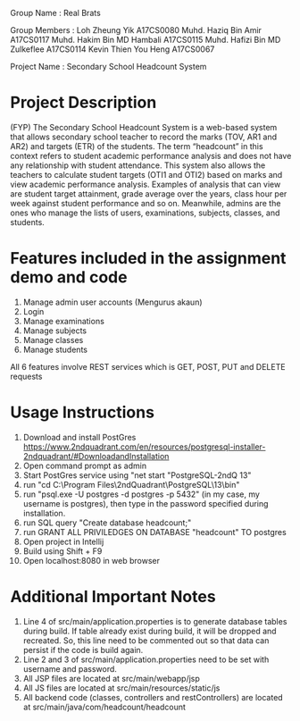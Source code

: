 Group Name : Real Brats

Group Members : Loh Zheung Yik 	A17CS0080
                Muhd. Haziq Bin Amir 	A17CS0117
                Muhd. Hakim Bin MD Hambali 	A17CS0115
                Muhd. Hafizi Bin MD Zulkeflee 	A17CS0114
                Kevin Thien You Heng 	A17CS0067
                
Project Name  : Secondary School Headcount System

Project Description
====================
(FYP) The Secondary School Headcount System is a web-based system that allows secondary school teacher to record the marks (TOV, AR1 and AR2) and targets (ETR) of the students. The term “headcount” in this context refers to student academic performance analysis and does not have any relationship with student attendance. This system also allows the teachers to calculate student targets (OTI1 and OTI2) based on marks and view academic performance analysis. Examples of analysis that can view are student target attainment, grade average over the years, class hour per week against student performance and so on. Meanwhile, admins are the ones who manage the lists of users, examinations, subjects, classes, and students. 

Features included in the assignment demo and code
==================================================
1. Manage admin user accounts (Mengurus akaun)
2. Login
3. Manage examinations
4. Manage subjects
5. Manage classes
6. Manage students

All 6 features involve REST services which is GET, POST, PUT and DELETE requests

Usage Instructions
==================
1. Download and install PostGres https://www.2ndquadrant.com/en/resources/postgresql-installer-2ndquadrant/#DownloadandInstallation
2. Open command prompt as admin
4. Start PostGres service using "net start "PostgreSQL-2ndQ 13"
5. run "cd C:\Program Files\2ndQuadrant\PostgreSQL\13\bin"
6. run "psql.exe -U postgres -d postgres -p 5432" (in my case, my username is postgres), then type in the password specified during installation.
7. run SQL query "Create database headcount;"
8. run GRANT ALL PRIVILEDGES ON DATABASE "headcount" TO postgres
9. Open project in Intellij
10. Build using Shift + F9
11. Open localhost:8080 in web browser

Additional Important Notes
============================
1. Line 4 of src/main/application.properties is to generate database tables during build. If table already exist during build, it will be dropped and recreated. So, this line need to be commented out so that data can persist if the code is build again.
2. Line 2 and 3 of src/main/application.properties need to be set with username and password.
3. All JSP files are located at src/main/webapp/jsp
4. All JS files are located at src/main/resources/static/js
5. All backend code (classes, controllers and restControllers) are located at src/main/java/com/headcount/headcount


